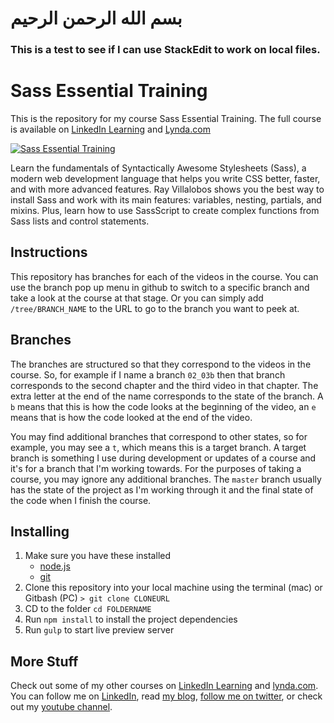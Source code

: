 ﻿# بسم الله الرحمن الرحيم
### This is a test to see if I can use StackEdit to work on local files.

# Sass Essential Training
This is the repository for my course Sass Essential Training. The full course is available on [LinkedIn Learning](https://www.linkedin.com/learning/sass-essential-training?trk=insiders_6787408_learning) and [Lynda.com](https://www.lynda.com/Sass-tutorials/Sass-Essential-Training/375925-2.html)

[![Sass Essential Training](https://media-exp2.licdn.com/media-proxy/ext?w=1200&h=675&f=n&hash=8W8fRH%2FgFTCEfqqhF%2Fgu91hdO6k%3D&ora=1%2CaFBCTXdkRmpGL2lvQUFBPQ%2CxAVta5g-0R6plxVUzgUv5K_PrkC9q0RIUJDPBy-iXCCj-NCfY3DscMXaZLSiol4TfCsEkwI1eOivSDTgEY69LcLmY4Yx3A)](https://www.linkedin.com/learning/sass-essential-training?trk=insiders_6787408_learning)

Learn the fundamentals of Syntactically Awesome Stylesheets (Sass), a modern web development language that helps you write CSS better, faster, and with more advanced features. Ray Villalobos shows you the best way to install Sass and work with its main features: variables, nesting, partials, and mixins. Plus, learn how to use SassScript to create complex functions from Sass lists and control statements.

## Instructions
This repository has branches for each of the videos in the course. You can use the branch pop up menu in github to switch to a specific branch and take a look at the course at that stage. Or you can simply add `/tree/BRANCH_NAME` to the URL to go to the branch you want to peek at. 

## Branches
The branches are structured so that they correspond to the videos in the course. So, for example if I name a branch `02_03b` then that branch corresponds to the second chapter and the third video in that chapter. The extra letter at the end of the name corresponds to the state of the branch. A `b` means that this is how the code looks at the beginning of the video, an `e` means that is how the code looked at the end of the video.

You may find additional branches that correspond to other states, so for example, you may see a `t`, which means this is a target branch. A target branch is something I use during development or updates of a course and it's for a branch that I'm working towards. For the purposes of taking a course, you may ignore any additional branches. The `master` branch usually has the state of the project as I'm working through it and the final state of the code when I finish the course. 

## Installing
1. Make sure you have these installed
	- [node.js](http://nodejs.org/)
	- [git](http://git-scm.com/)
2. Clone this repository into your local machine using the terminal (mac) or Gitbash (PC) `> git clone CLONEURL`
3. CD to the folder `cd FOLDERNAME`
4. Run `npm install` to install the project dependencies
5. Run `gulp` to start live preview server

## More Stuff
Check out some of my other courses on [LinkedIn Learning](https://www.linkedin.com/learning/instructors/ray-villalobos?trk=insiders_6787408_learning) and [lynda.com](http://lynda.com/rayvillalobos). You can follow me on [LinkedIn](https://www.linkedin.com/in/planetoftheweb/), read [my blog](http://raybo.org), [follow me on twitter](http://twitter.com/planetoftheweb), or check out my [youtube channel](http://youtube.com/planetoftheweb).

